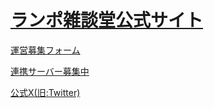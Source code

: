 # [ランポ雑談堂公式サイト](https://ranzatsudou.github.io/site)
[運営募集フォーム](https://docs.google.com/forms/d/1b565UKPeqkH3OSnpNc0gyGnljA1UzZ2eGTvGszfsN5I/viewform)

[連携サーバー募集中](https://discord.com/channels/1010537300737925120/1069987529887072296)

[公式X(旧:Twitter)](https://twitter.com/intent/follow?screen_name=ranzatsudou)
